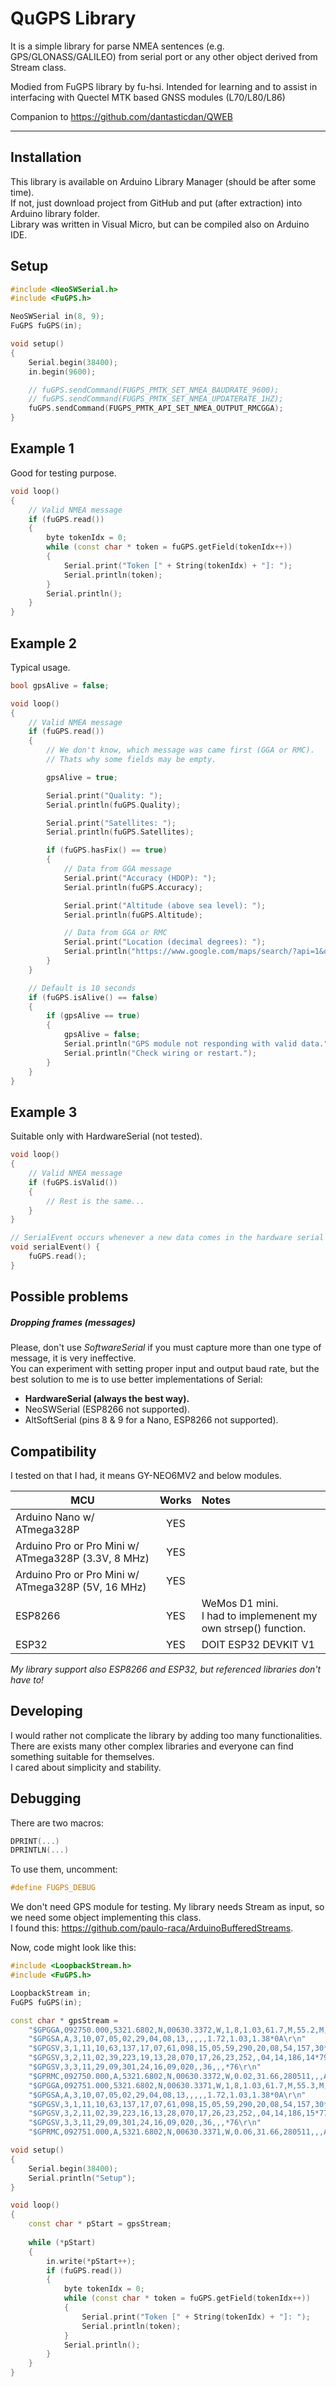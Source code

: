 # QuGPS Library

It is a simple library for parse NMEA sentences (e.g. GPS/GLONASS/GALILEO) from serial port or any other object derived from Stream class.  

Modied from FuGPS library by fu-hsi. Intended for learning and to assist in interfacing with Quectel MTK based GNSS modules (L70/L80/L86)

Companion to https://github.com/dantasticdan/QWEB
_______________________________________________________

## Installation
This library is available on Arduino Library Manager (should be after some time).  
If not, just download project from GitHub and put (after extraction) into Arduino library folder.  
Library was written in Visual Micro, but can be compiled also on Arduino IDE.

## Setup
```cpp
#include <NeoSWSerial.h>
#include <FuGPS.h>

NeoSWSerial in(8, 9);
FuGPS fuGPS(in);

void setup()
{
    Serial.begin(38400);
    in.begin(9600);

    // fuGPS.sendCommand(FUGPS_PMTK_SET_NMEA_BAUDRATE_9600);
    // fuGPS.sendCommand(FUGPS_PMTK_SET_NMEA_UPDATERATE_1HZ);
    fuGPS.sendCommand(FUGPS_PMTK_API_SET_NMEA_OUTPUT_RMCGGA);
}
```
## Example 1
Good for testing purpose.

```cpp
void loop()
{
    // Valid NMEA message
    if (fuGPS.read())
    {
        byte tokenIdx = 0;
        while (const char * token = fuGPS.getField(tokenIdx++))
        {
            Serial.print("Token [" + String(tokenIdx) + "]: ");
            Serial.println(token);
        }
        Serial.println();
    }
}
```

## Example 2
Typical usage.

```cpp
bool gpsAlive = false;

void loop()
{
    // Valid NMEA message
    if (fuGPS.read())
    {
        // We don't know, which message was came first (GGA or RMC).
        // Thats why some fields may be empty.

        gpsAlive = true;

        Serial.print("Quality: ");
        Serial.println(fuGPS.Quality);

        Serial.print("Satellites: ");
        Serial.println(fuGPS.Satellites);

        if (fuGPS.hasFix() == true)
        {
            // Data from GGA message
            Serial.print("Accuracy (HDOP): ");
            Serial.println(fuGPS.Accuracy);

            Serial.print("Altitude (above sea level): ");
            Serial.println(fuGPS.Altitude);

            // Data from GGA or RMC
            Serial.print("Location (decimal degrees): ");
            Serial.println("https://www.google.com/maps/search/?api=1&query=" + String(fuGPS.Latitude, 6) + "," + String(fuGPS.Longitude, 6));
        }
    }

    // Default is 10 seconds
    if (fuGPS.isAlive() == false)
    {
        if (gpsAlive == true)
        {
            gpsAlive = false;
            Serial.println("GPS module not responding with valid data.");
            Serial.println("Check wiring or restart.");
        }
    }
}
```

## Example 3
Suitable only with HardwareSerial (not tested).
```cpp
void loop()
{
    // Valid NMEA message
    if (fuGPS.isValid())
    {
        // Rest is the same...
    }
}

// SerialEvent occurs whenever a new data comes in the hardware serial RX.
void serialEvent() {
    fuGPS.read();
}
```

## Possible problems

##### Dropping frames (messages)

Please, don't use *SoftwareSerial* if you must capture more than one type of message, it is very ineffective.  
You can experiment with setting proper input and output baud rate, but the best solution to me is to use better implementations of Serial:

- **HardwareSerial (always the best way).**
- NeoSWSerial (ESP8266 not supported).
- AltSoftSerial (pins 8 & 9 for a Nano, ESP8266 not supported).

## Compatibility
I tested on that I had, it means GY-NEO6MV2 and below modules.

| MCU                                                 | Works | Notes
|---                                                  |:---:  |:--
| Arduino Nano w/ ATmega328P                          | YES   |
| Arduino Pro or Pro Mini w/ ATmega328P (3.3V, 8 MHz) | YES   |
| Arduino Pro or Pro Mini w/ ATmega328P (5V, 16 MHz)  | YES   |
| ESP8266                                             | YES   | WeMos D1 mini.<br>I had to implemenent my own strsep() function.
| ESP32                                               | YES   | DOIT ESP32 DEVKIT V1

*My library support  also ESP8266 and ESP32, but referenced libraries don't have to!*

## Developing
I would rather not complicate the library by adding too many functionalities.  
There are exists many other complex libraries and everyone can find something suitable for themselves.  
I cared about simplicity and stability.

## Debugging
There are two macros:

```cpp
DPRINT(...)
DPRINTLN(...)
```

To use them, uncomment:

```cpp
#define FUGPS_DEBUG
```

We don't need GPS module for testing.
My library needs Stream as input, so we need some object implementing this class.  
I found this:
https://github.com/paulo-raca/ArduinoBufferedStreams.

Now, code might look like this:

```cpp
#include <LoopbackStream.h>
#include <FuGPS.h>

LoopbackStream in;
FuGPS fuGPS(in);

const char * gpsStream = 
    "$GPGGA,092750.000,5321.6802,N,00630.3372,W,1,8,1.03,61.7,M,55.2,M,,*76\r\n"
    "$GPGSA,A,3,10,07,05,02,29,04,08,13,,,,,1.72,1.03,1.38*0A\r\n"
    "$GPGSV,3,1,11,10,63,137,17,07,61,098,15,05,59,290,20,08,54,157,30*70\r\n"
    "$GPGSV,3,2,11,02,39,223,19,13,28,070,17,26,23,252,,04,14,186,14*79\r\n"
    "$GPGSV,3,3,11,29,09,301,24,16,09,020,,36,,,*76\r\n"
    "$GPRMC,092750.000,A,5321.6802,N,00630.3372,W,0.02,31.66,280511,,,A*43\r\n"
    "$GPGGA,092751.000,5321.6802,N,00630.3371,W,1,8,1.03,61.7,M,55.3,M,,*75\r\n"
    "$GPGSA,A,3,10,07,05,02,29,04,08,13,,,,,1.72,1.03,1.38*0A\r\n"
    "$GPGSV,3,1,11,10,63,137,17,07,61,098,15,05,59,290,20,08,54,157,30*70\r\n"
    "$GPGSV,3,2,11,02,39,223,16,13,28,070,17,26,23,252,,04,14,186,15*77\r\n"
    "$GPGSV,3,3,11,29,09,301,24,16,09,020,,36,,,*76\r\n"
    "$GPRMC,092751.000,A,5321.6802,N,00630.3371,W,0.06,31.66,280511,,,A*45\r\n";

void setup()
{
    Serial.begin(38400);
    Serial.println("Setup");
}

void loop()
{
    const char * pStart = gpsStream;
    
    while (*pStart)
    {
        in.write(*pStart++);
        if (fuGPS.read())
        {
            byte tokenIdx = 0;
            while (const char * token = fuGPS.getField(tokenIdx++))
            {
                Serial.print("Token [" + String(tokenIdx) + "]: ");
                Serial.println(token);
            }
            Serial.println();
        }
    }
}
```
